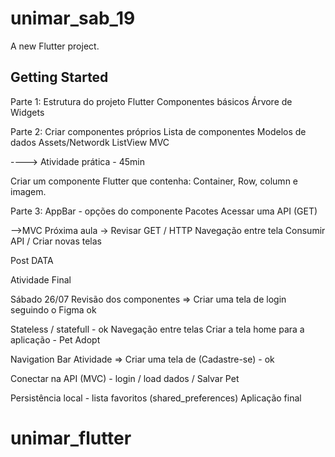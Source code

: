 # unimar_sab_19

A new Flutter project.

## Getting Started

Parte 1:
Estrutura do projeto Flutter
Componentes básicos
Árvore de Widgets

Parte 2:
Criar componentes próprios
Lista de componentes
Modelos de dados
Assets/Networdk
ListView
MVC

---->
Atividade prática - 45min

Criar um componente Flutter que contenha:
Container, Row, column e imagem.

Parte 3:
AppBar - opções do componente
Pacotes
Acessar uma API (GET)

-->MVC
Próxima aula ->
Revisar GET / HTTP
Navegação entre tela
Consumir API / Criar novas telas

Post DATA

Atividade Final

Sábado 26/07
Revisão dos componentes => Criar uma tela de login seguindo o Figma ok

Stateless / statefull - ok
Navegação entre telas
Criar a tela home para a aplicação - Pet Adopt

Navigation Bar
Atividade => Criar uma tela de (Cadastre-se) - ok

Conectar na API (MVC) - login / load dados / Salvar Pet


Persistência local - lista favoritos (shared_preferences)
Aplicação final





# unimar_flutter
